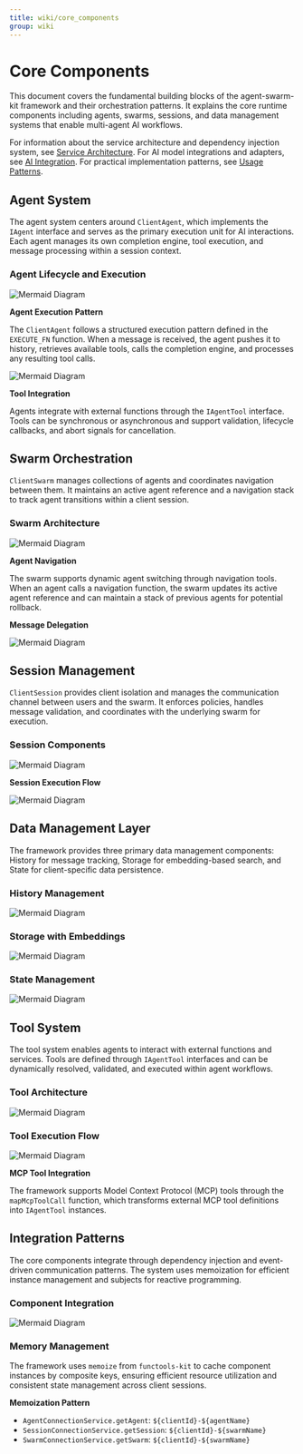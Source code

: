 ```yaml
---
title: wiki/core_components
group: wiki
---
```


# Core Components

This document covers the fundamental building blocks of the agent-swarm-kit framework and their orchestration patterns. It explains the core runtime components including agents, swarms, sessions, and data management systems that enable multi-agent AI workflows.

For information about the service architecture and dependency injection system, see [Service Architecture](#3). For AI model integrations and adapters, see [AI Integration](#4). For practical implementation patterns, see [Usage Patterns](#5).

## Agent System

The agent system centers around `ClientAgent`, which implements the `IAgent` interface and serves as the primary execution unit for AI interactions. Each agent manages its own completion engine, tool execution, and message processing within a session context.

### Agent Lifecycle and Execution

![Mermaid Diagram](./diagrams\2_Core_Components_0.svg)

**Agent Execution Pattern**

The `ClientAgent` follows a structured execution pattern defined in the `EXECUTE_FN` function. When a message is received, the agent pushes it to history, retrieves available tools, calls the completion engine, and processes any resulting tool calls.

![Mermaid Diagram](./diagrams\2_Core_Components_1.svg)

**Tool Integration**

Agents integrate with external functions through the `IAgentTool` interface. Tools can be synchronous or asynchronous and support validation, lifecycle callbacks, and abort signals for cancellation.

## Swarm Orchestration

`ClientSwarm` manages collections of agents and coordinates navigation between them. It maintains an active agent reference and a navigation stack to track agent transitions within a client session.

### Swarm Architecture

![Mermaid Diagram](./diagrams\2_Core_Components_2.svg)

**Agent Navigation**

The swarm supports dynamic agent switching through navigation tools. When an agent calls a navigation function, the swarm updates its active agent reference and can maintain a stack of previous agents for potential rollback.

**Message Delegation**

![Mermaid Diagram](./diagrams\2_Core_Components_3.svg)

## Session Management

`ClientSession` provides client isolation and manages the communication channel between users and the swarm. It enforces policies, handles message validation, and coordinates with the underlying swarm for execution.

### Session Components

![Mermaid Diagram](./diagrams\2_Core_Components_4.svg)

**Session Execution Flow**

![Mermaid Diagram](./diagrams\2_Core_Components_5.svg)

## Data Management Layer

The framework provides three primary data management components: History for message tracking, Storage for embedding-based search, and State for client-specific data persistence.

### History Management

![Mermaid Diagram](./diagrams\2_Core_Components_6.svg)

### Storage with Embeddings

![Mermaid Diagram](./diagrams\2_Core_Components_7.svg)

### State Management

![Mermaid Diagram](./diagrams\2_Core_Components_8.svg)

## Tool System

The tool system enables agents to interact with external functions and services. Tools are defined through `IAgentTool` interfaces and can be dynamically resolved, validated, and executed within agent workflows.

### Tool Architecture

![Mermaid Diagram](./diagrams\2_Core_Components_9.svg)

### Tool Execution Flow

![Mermaid Diagram](./diagrams\2_Core_Components_10.svg)

**MCP Tool Integration**

The framework supports Model Context Protocol (MCP) tools through the `mapMcpToolCall` function, which transforms external MCP tool definitions into `IAgentTool` instances.

## Integration Patterns

The core components integrate through dependency injection and event-driven communication patterns. The system uses memoization for efficient instance management and subjects for reactive programming.

### Component Integration

![Mermaid Diagram](./diagrams\2_Core_Components_11.svg)

### Memory Management

The framework uses `memoize` from `functools-kit` to cache component instances by composite keys, ensuring efficient resource utilization and consistent state management across client sessions.

**Memoization Pattern**
- `AgentConnectionService.getAgent`: `${clientId}-${agentName}`
- `SessionConnectionService.getSession`: `${clientId}-${swarmName}`
- `SwarmConnectionService.getSwarm`: `${clientId}-${swarmName}`
